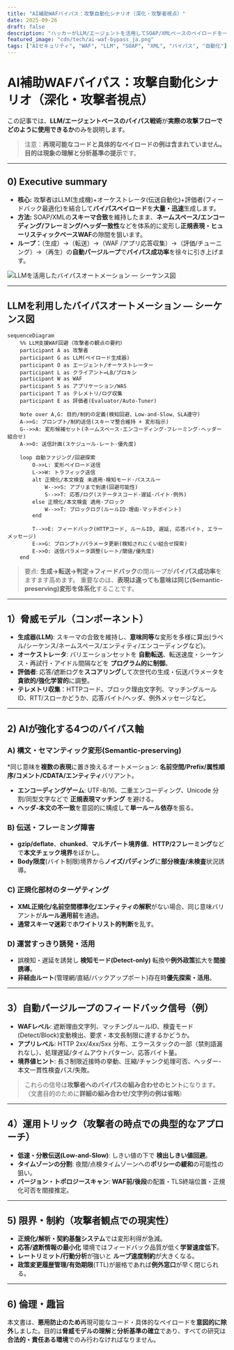 ```yaml
---
title: "AI補助WAFバイパス：攻撃自動化シナリオ（深化・攻撃者視点）"
date: 2025-09-26
draft: false
description: "ハッカーがLLM/エージェントを活用してSOAP/XMLベースのペイロードを一括生成・パージし、フィードバックループでバイパスの組み合わせを最適化する過程を攻撃者の観点から構造化します。"
featured_image: "cdn/tech/ai-waf-bypass_ja.png"
tags: ["AIセキュリティ", "WAF", "LLM", "SOAP", "XML", "バイパス", "自動化"]
---
```


# AI補助WAFバイパス：攻撃自動化シナリオ（深化・攻撃者視点）

この記事では、**LLM/エージェントベースのバイパス戦術**が**実際の攻撃フローでどのように使用できるか**のみを説明します。
>注意：**再現可能なコードと具体的なペイロードの例は含まれていません。**目的は**現象の理解と分析基準の提示**です。

---

## 0) Executive summary

* **核心:** 攻撃者はLLM(生成機)+オーケストレータ(伝送自動化)+評価者(フィードバック最適化)を結合して**バイパスペイロード**を**大量・迅速**生成します。
* **方法:** SOAP/XMLの**スキーマ合致**を維持したまま、**ネームスペース/エンコーディング/フレーミング/ヘッダ一致性**などを体系的に変形し**正規表現・ヒューリスティックベースWAF**の隙間を狙います。
* **ループ：**（生成）→（転送）→（WAF /アプリ応答収集）→（評価/チューニング）→（再生）の**自動パージループ**で**バイパス成功率**を徐々に引き上げます。


<!--more-->

![LLMを活用したバイパスオートメーション — シーケンス図](https://blog.plura.io/cdn/tech/ai-waf-bypass_ja.png)

---

## LLMを利用したバイパスオートメーション — シーケンス図

```mermaid
sequenceDiagram
    %% LLM支援WAF回避（攻撃者の観点の要約）
    participant A as 攻撃者
    participant G as LLM(ペイロード生成器)
    participant O as エージェント/オーケストレーター
    participant L as クライアント↔LB/プロキシ
    participant W as WAF
    participant S as アプリケーション/WAS
    participant T as テレメトリ/ログ収集
    participant E as 評価者(Evaluator/Auto-Tuner)

    Note over A,G: 目的/制約の定義(検知回避、Low-and-Slow、SLA遵守)
    A->>G: プロンプト/制約送信(スキーマ整合維持 + 変形指示)
    G-->>A: 変形候補セット(ネームスペース·エンコーディング·フレーミング·ヘッダー組合せ)
    A->>O: 送信計画(スケジュール·レート·優先度)

    loop 自動ファジング/回避探索
        O->>L: 変形ペイロード送信
        L->>W: トラフィック送信
        alt 正規化/本文検査 未適用·検知モード·パススルー
            W-->>S: アプリまで到達(回避可能性)
            S-->>T: 応答/ログ(ステータスコード·遅延·バイト·例外)
        else 正規化/本文検査 適用·ブロック
            W-->>T: ブロックログ(ルールID·理由·マッチポイント)
        end

        T-->>E: フィードバック(HTTPコード, ルールID, 遅延, 応答バイト, エラーメッセージ)
        E->>G: プロンプト/パラメータ更新(検知されにくい組合せ探索)
        E->>O: 送信パラメータ調整(レート/閾値/優先度)
    end
```

> 要点: **生成→転送→判定→フィードバック**の閉ループが**バイパス成功率**をますます高めます。
> 重要なのは、**表現は違っても意味は同じ(Semantic-preserving)変形を体系化**することです。

---

## 1）脅威モデル（コンポーネント）

* **生成器(LLM)**: スキーマの合致を維持し、**意味同等**な変形を多様に算出(ラベル/シーケンス/ネームスペース/エンティティ/エンコーディングなど)。
* **オーケストレータ**: バリエーションセットを **自動転送**、転送速度・シーケンス・再試行・アイドル間隔などを **プログラム的に制御**。
* **評価者**: 応答/遮断ログを**スコアリング**して次世代の生成・伝送パラメータを**貪欲的/強化学習的**に調整。
* **テレメトリ収集**：HTTPコード、ブロック理由文字列、マッチングルールID、RTT/スローかどうか、応答バイト/ヘッダ、例外メッセージなど。

---

## 2) AIが強化する**4つのバイパス軸**

### A) 構文・セマンティック変形(Semantic-preserving)

*同じ意味を**複数の表現**に置き換えるオートメーション: **名前空間/Prefix/属性順序/コメント/CDATA/エンティティ**バリアント。
* **エンコーディングゲーム**: UTF-8/16、二重エンコーディング、Unicode 分割/同型文字などで **正規表現マッチング** を避ける。
* **ヘッダ-本文の不一致**を意図的に構成して**単一ルール依存**を振る。

### B) 伝送・フレーミング障害

* **gzip/deflate**、**chunked**、**マルチパート境界値**、**HTTP/2フレーミング**などで**本文チェック境界**をぼかし。
* **Body限度**(バイト制限)境界から**ノイズ/パディング**に**部分検査/未検査**状況誘導。

### C) 正規化部材のターゲティング

* **XML正規化/名前空間標準化/エンティティの解釈**がない場合、同じ意味バリアントが**ルール適用前**を通過。
* **通常スキーマ迷彩**で**ホワイトリスト的判断**を乱す。

### D) 運営すっきり誘発・活用

* 誤検知・遅延を誘発し **検知モード(Detect-only)** 転換や**例外政策**拡大を**間接誘導**。
* **非経由ルート**(管理網/直結/バックアップポート)存在時**優先探索・活用**。

---

## 3）自動パージループの**フィードバック信号**（例）

* **WAFレベル**: 遮断理由文字列、マッチングルールID、検査モード(Detect/Block)変動検出、要求・本文長制限に達するかどうか。
* **アプリレベル**: HTTP 2xx/4xx/5xx 分布、エラースタックの一部（禁則語漏れなし）、処理遅延/タイムアウトパターン、応答バイト量。
* **境界値ヒント**: 長さ制限近接時の挙動、圧縮/チャンク処理可否、ヘッダー-本文一貫性検査パス/失敗。

> これらの信号は**攻撃者へのバイパスの組み合わせのヒント**になります。 （文書目的のために**詳細の組み合わせ/文字列の例は省略**）

---

## 4）運用トリック（攻撃者の時点での典型的なアプローチ）

* **低速・分散伝送(Low-and-Slow)**: しきい値の下で **検出しきい値回避**。
* **タイムゾーンの分割**: 夜間/点検タイムゾーンへの**ポリシーの緩和**の可能性の狙い。
* **バージョン・トポロジースキャン**: **WAF前/後段**の配置・TLS終端位置・正規化可否を間接推定。

---

## 5) 限界・制約（攻撃者観点での現実性）

* **正規化/解析・契約基盤システム**では変形利得が急減。
* **応答/遮断情報の最小化** 環境ではフィードバック品質が低く**学習速度低下**。
* **レートリミット/行動分析**が強いと **ループ速度制約**が大きくなる。
* **政策変更履歴管理/有効期限**(TTL)が厳格であれば**例外窓口**が早く閉じられる。

---

## 6) 倫理・趣旨

本文書は、**悪用防止のため**再現可能なコード・具体的なペイロードを**意図的に除外**しました。目的は**脅威モデルの理解**と**分析基準の確立**であり、すべての研究は**合法的・責任ある環境**でのみ行わなければなりません。
